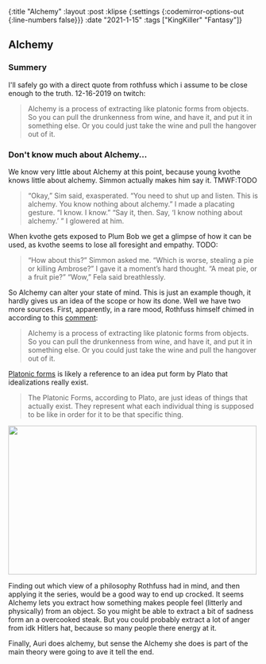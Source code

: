 {:title "Alchemy"
 :layout :post
 :klipse {:settings {:codemirror-options-out {:line-numbers false}}}
 :date "2021-1-15"
 :tags  ["KingKiller" "Fantasy"]}

## Alchemy

### Summery

I'll safely go with a direct quote from rothfuss which i assume to be close enough to the truth. 12-16-2019 on twitch:

> Alchemy is a process of extracting like platonic forms from objects. So you can pull the drunkenness from wine, and have it, and put it in something else. Or you could just take the wine and pull the hangover out of it.


### Don't know much about Alchemy...

We know very little about Alchemy at this point, because young kvothe knows little about alchemy. Simmon actually makes him say it. TMWF:TODO

> “Okay,” Sim said, exasperated. “You need to shut up and listen. This is alchemy. You know nothing about alchemy.”
> I made a placating gesture. “I know. I know.”
> “Say it, then. Say, ‘I know nothing about alchemy.’ ”
> I glowered at him.

When kvothe gets exposed to Plum Bob we get a glimpse of how it can be used, as kvothe seems to lose all foresight and empathy. TODO:

> “How about this?” Simmon asked me. “Which is worse, stealing a pie or killing Ambrose?”
> I gave it a moment’s hard thought. “A meat pie, or a fruit pie?”
> “Wow,” Fela said breathlessly.

 So Alchemy can alter your state of mind. This is just an example though, it hardly gives us an idea of the scope or how its done. Well we have two more sources. First, apparently, in a rare mood, 
Rothfuss himself chimed in according to this [comment](https://www.reddit.com/r/kkcwhiteboard/comments/kjmud2/this_is_alchemy_you_know_nothing_about_alchemy/ggyq9go?utm_source=share&utm_medium=web2x&context=3):

> Alchemy is a process of extracting like platonic forms from objects. So you can pull the drunkenness from wine, and have it, and put it in something else. Or you could just take the wine and pull the hangover out of it.

[Platonic forms](https://owlcation.com/humanities/An-Introduction-to-Platos-Theory-of-Forms) is likely a reference to an idea put form by Plato that idealizations really exist.

> The Platonic Forms, according to Plato, are just ideas of things that actually exist. They represent what each individual thing is supposed to be like in order for it to be that specific thing.

<img src="/img/allegory-of-cave.jpeg" height="300px" width="500px">
 
Finding out which view of a philosophy Rothfuss had in mind, and then applying it the series, would be a good way to end up crocked. It seems Alchemy lets you extract how something makes people feel (litterly and physically) from an object. So you might be able to extract a bit of sadness form an a overcooked steak. But you could probably extract a lot of anger from idk Hitlers hat, because so many people there energy at it.

Finally, Auri does alchemy, but sense the Alchemy she does is part of the main theory were going to ave it tell the end.
